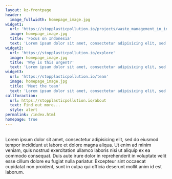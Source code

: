 ```yaml
---
layout: kz-frontpage
header:
  image_fullwidth: homepage_image.jpg
widget1:
  url: 'https://stopplasticpollution.io/projects/waste_management_in_indonesia'
  image: homepage_image.jpg
  title: 'Focus on Indonesia'
  text: 'Lorem ipsum dolor sit amet, consectetur adipisicing elit, sed do eiusmod tempor incididunt ut labore et dolore magna aliqua.'
widget2:
  url: 'https://stopplasticpollution.io/explore'
  image: homepage_image.jpg
  title: 'Why is this urgent?'
  text: 'Lorem ipsum dolor sit amet, consectetur adipisicing elit, sed do eiusmod tempor incididunt ut labore et dolore magna aliqua.'
widget3:
  url: 'https://stopplasticpollution.io/team'
  image: homepage_image.jpg
  title: 'Meet the team'
  text: 'Lorem ipsum dolor sit amet, consectetur adipisicing elit, sed do eiusmod tempor incididunt ut labore et dolore magna aliqua.'
callforaction:
  url: https://stopplasticpollution.io/about
  text: Find out more...
  style: alert
permalink: /index.html
homepage: true
---
```


<br/>
Lorem ipsum dolor sit amet, consectetur adipisicing elit, sed do eiusmod tempor incididunt ut labore et dolore magna aliqua. Ut enim ad minim veniam, quis nostrud exercitation ullamco laboris nisi ut aliquip ex ea commodo consequat. Duis aute irure dolor in reprehenderit in voluptate velit esse cillum dolore eu fugiat nulla pariatur. Excepteur sint occaecat cupidatat non proident, sunt in culpa qui officia deserunt mollit anim id est laborum.